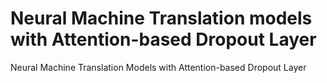 # Neural Machine Translation models with Attention-based Dropout Layer
Neural Machine Translation Models with Attention-based Dropout Layer
